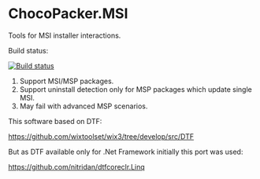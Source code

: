 # ChocoPacker.MSI
Tools for MSI installer interactions.

Build status:

[![Build status](https://ci.appveyor.com/api/projects/status/ku4psjva5e3tjgbg?svg=true)](https://ci.appveyor.com/project/nitridan/chocopacker-msi)

1. Support MSI/MSP packages.
2. Support uninstall detection only for MSP packages which update single MSI.
3. May fail with advanced MSP scenarios.

This software based on DTF:

https://github.com/wixtoolset/wix3/tree/develop/src/DTF

But as DTF available only for .Net Framework initially this port was used:

https://github.com/nitridan/dtfcoreclr.Linq



